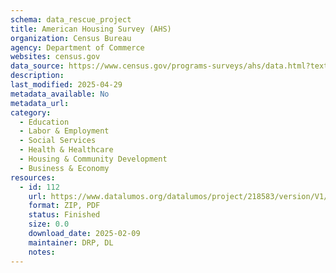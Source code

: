 ```yaml
---
schema: data_rescue_project 
title: American Housing Survey (AHS)
organization: Census Bureau
agency: Department of Commerce
websites: census.gov
data_source: https://www.census.gov/programs-surveys/ahs/data.html?text-list-0ff840ba34%3Atab=all#text-list-0ff840ba34
description: 
last_modified: 2025-04-29
metadata_available: No
metadata_url: 
category:
  - Education 
  - Labor & Employment 
  - Social Services 
  - Health & Healthcare 
  - Housing & Community Development 
  - Business & Economy 
resources:
  - id: 112
    url: https://www.datalumos.org/datalumos/project/218583/version/V1/view
    format: ZIP, PDF
    status: Finished
    size: 0.0
    download_date: 2025-02-09
    maintainer: DRP, DL
    notes: 
---
```

